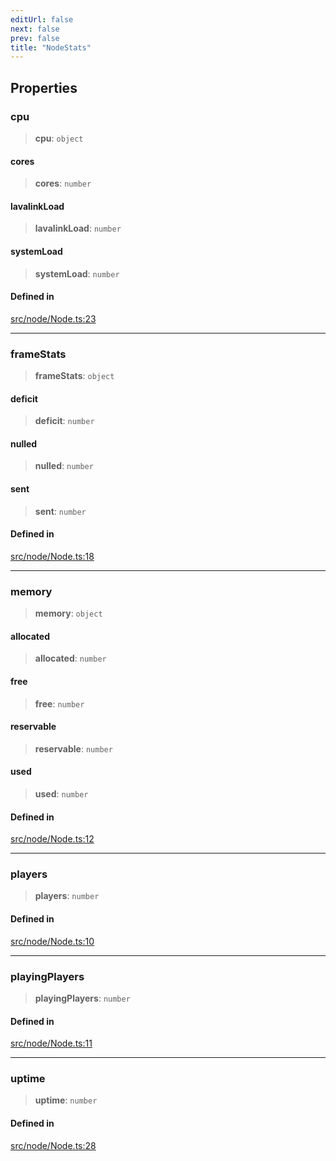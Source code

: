 ```yaml
---
editUrl: false
next: false
prev: false
title: "NodeStats"
---
```


## Properties

### cpu

> **cpu**: `object`

#### cores

> **cores**: `number`

#### lavalinkLoad

> **lavalinkLoad**: `number`

#### systemLoad

> **systemLoad**: `number`

#### Defined in

[src/node/Node.ts:23](https://github.com/shipgirlproject/shoukaku/blob/f3e4f8953c070c0cdfec493d072e6a22e3555895/src/node/Node.ts#L23)

***

### frameStats

> **frameStats**: `object`

#### deficit

> **deficit**: `number`

#### nulled

> **nulled**: `number`

#### sent

> **sent**: `number`

#### Defined in

[src/node/Node.ts:18](https://github.com/shipgirlproject/shoukaku/blob/f3e4f8953c070c0cdfec493d072e6a22e3555895/src/node/Node.ts#L18)

***

### memory

> **memory**: `object`

#### allocated

> **allocated**: `number`

#### free

> **free**: `number`

#### reservable

> **reservable**: `number`

#### used

> **used**: `number`

#### Defined in

[src/node/Node.ts:12](https://github.com/shipgirlproject/shoukaku/blob/f3e4f8953c070c0cdfec493d072e6a22e3555895/src/node/Node.ts#L12)

***

### players

> **players**: `number`

#### Defined in

[src/node/Node.ts:10](https://github.com/shipgirlproject/shoukaku/blob/f3e4f8953c070c0cdfec493d072e6a22e3555895/src/node/Node.ts#L10)

***

### playingPlayers

> **playingPlayers**: `number`

#### Defined in

[src/node/Node.ts:11](https://github.com/shipgirlproject/shoukaku/blob/f3e4f8953c070c0cdfec493d072e6a22e3555895/src/node/Node.ts#L11)

***

### uptime

> **uptime**: `number`

#### Defined in

[src/node/Node.ts:28](https://github.com/shipgirlproject/shoukaku/blob/f3e4f8953c070c0cdfec493d072e6a22e3555895/src/node/Node.ts#L28)
